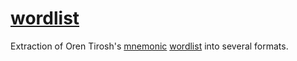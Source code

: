 # [wordlist](http://nerab.github.io/wordlist/)

Extraction of Oren Tirosh's [mnemonic](http://web.archive.org/web/20091003023412/http://tothink.com/mnemonic/) [wordlist](http://web.archive.org/web/20091003023412/http://tothink.com/mnemonic/wordlist.txt) into several formats.
